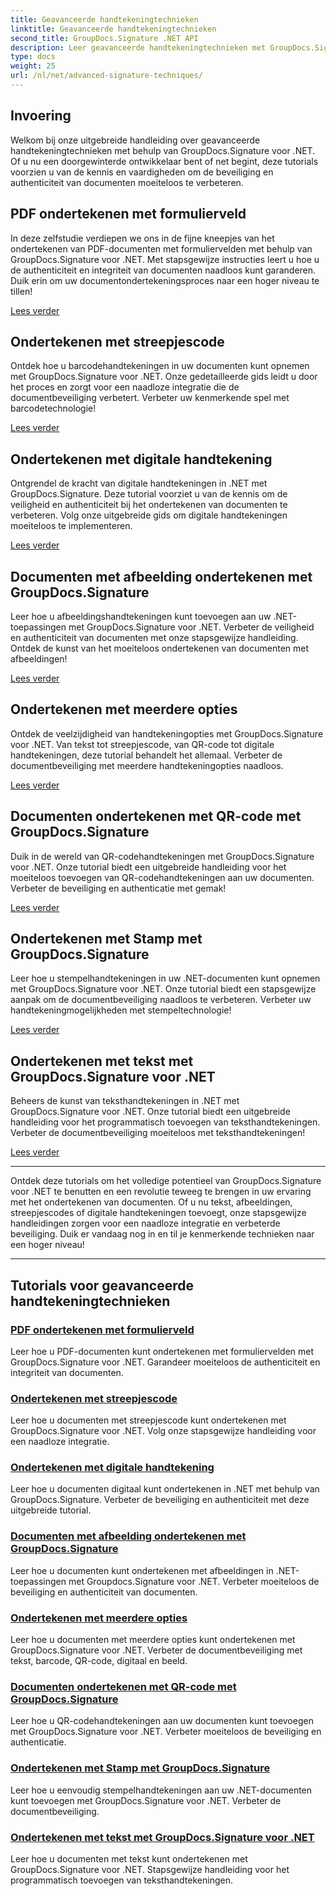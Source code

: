 ```yaml
---
title: Geavanceerde handtekeningtechnieken
linktitle: Geavanceerde handtekeningtechnieken
second_title: GroupDocs.Signature .NET API
description: Leer geavanceerde handtekeningtechnieken met GroupDocs.Signature voor .NET-tutorials. Onderteken PDF's, afbeeldingen en documenten naadloos met barcode, digitaal en meer.
type: docs
weight: 25
url: /nl/net/advanced-signature-techniques/
---
```

## Invoering

Welkom bij onze uitgebreide handleiding over geavanceerde handtekeningtechnieken met behulp van GroupDocs.Signature voor .NET. Of u nu een doorgewinterde ontwikkelaar bent of net begint, deze tutorials voorzien u van de kennis en vaardigheden om de beveiliging en authenticiteit van documenten moeiteloos te verbeteren.

## PDF ondertekenen met formulierveld

In deze zelfstudie verdiepen we ons in de fijne kneepjes van het ondertekenen van PDF-documenten met formuliervelden met behulp van GroupDocs.Signature voor .NET. Met stapsgewijze instructies leert u hoe u de authenticiteit en integriteit van documenten naadloos kunt garanderen. Duik erin om uw documentondertekeningsproces naar een hoger niveau te tillen!

[Lees verder](./sign-pdf-form-field/)

## Ondertekenen met streepjescode

Ontdek hoe u barcodehandtekeningen in uw documenten kunt opnemen met GroupDocs.Signature voor .NET. Onze gedetailleerde gids leidt u door het proces en zorgt voor een naadloze integratie die de documentbeveiliging verbetert. Verbeter uw kenmerkende spel met barcodetechnologie!

[Lees verder](./sign-with-barcode/)

## Ondertekenen met digitale handtekening

Ontgrendel de kracht van digitale handtekeningen in .NET met GroupDocs.Signature. Deze tutorial voorziet u van de kennis om de veiligheid en authenticiteit bij het ondertekenen van documenten te verbeteren. Volg onze uitgebreide gids om digitale handtekeningen moeiteloos te implementeren.

[Lees verder](./sign-with-digital/)

## Documenten met afbeelding ondertekenen met GroupDocs.Signature

Leer hoe u afbeeldingshandtekeningen kunt toevoegen aan uw .NET-toepassingen met GroupDocs.Signature voor .NET. Verbeter de veiligheid en authenticiteit van documenten met onze stapsgewijze handleiding. Ontdek de kunst van het moeiteloos ondertekenen van documenten met afbeeldingen!

[Lees verder](./sign-with-image/)

## Ondertekenen met meerdere opties

Ontdek de veelzijdigheid van handtekeningopties met GroupDocs.Signature voor .NET. Van tekst tot streepjescode, van QR-code tot digitale handtekeningen, deze tutorial behandelt het allemaal. Verbeter de documentbeveiliging met meerdere handtekeningopties naadloos.

[Lees verder](./sign-with-multiple-options/)

## Documenten ondertekenen met QR-code met GroupDocs.Signature

Duik in de wereld van QR-codehandtekeningen met GroupDocs.Signature voor .NET. Onze tutorial biedt een uitgebreide handleiding voor het moeiteloos toevoegen van QR-codehandtekeningen aan uw documenten. Verbeter de beveiliging en authenticatie met gemak!

[Lees verder](./sign-with-qr-code/)

## Ondertekenen met Stamp met GroupDocs.Signature

Leer hoe u stempelhandtekeningen in uw .NET-documenten kunt opnemen met GroupDocs.Signature voor .NET. Onze tutorial biedt een stapsgewijze aanpak om de documentbeveiliging naadloos te verbeteren. Verbeter uw handtekeningmogelijkheden met stempeltechnologie!

[Lees verder](./sign-with-stamp/)

## Ondertekenen met tekst met GroupDocs.Signature voor .NET

Beheers de kunst van teksthandtekeningen in .NET met GroupDocs.Signature voor .NET. Onze tutorial biedt een uitgebreide handleiding voor het programmatisch toevoegen van teksthandtekeningen. Verbeter de documentbeveiliging moeiteloos met teksthandtekeningen!

[Lees verder](./sign-with-text/)

---

Ontdek deze tutorials om het volledige potentieel van GroupDocs.Signature voor .NET te benutten en een revolutie teweeg te brengen in uw ervaring met het ondertekenen van documenten. Of u nu tekst, afbeeldingen, streepjescodes of digitale handtekeningen toevoegt, onze stapsgewijze handleidingen zorgen voor een naadloze integratie en verbeterde beveiliging. Duik er vandaag nog in en til je kenmerkende technieken naar een hoger niveau!

---

## Tutorials voor geavanceerde handtekeningtechnieken
### [PDF ondertekenen met formulierveld](./sign-pdf-form-field/)
Leer hoe u PDF-documenten kunt ondertekenen met formuliervelden met GroupDocs.Signature voor .NET. Garandeer moeiteloos de authenticiteit en integriteit van documenten.
### [Ondertekenen met streepjescode](./sign-with-barcode/)
Leer hoe u documenten met streepjescode kunt ondertekenen met GroupDocs.Signature voor .NET. Volg onze stapsgewijze handleiding voor een naadloze integratie.
### [Ondertekenen met digitale handtekening](./sign-with-digital/)
Leer hoe u documenten digitaal kunt ondertekenen in .NET met behulp van GroupDocs.Signature. Verbeter de beveiliging en authenticiteit met deze uitgebreide tutorial.
### [Documenten met afbeelding ondertekenen met GroupDocs.Signature](./sign-with-image/)
Leer hoe u documenten kunt ondertekenen met afbeeldingen in .NET-toepassingen met Groupdocs.Signature voor .NET. Verbeter moeiteloos de beveiliging en authenticiteit van documenten.
### [Ondertekenen met meerdere opties](./sign-with-multiple-options/)
Leer hoe u documenten met meerdere opties kunt ondertekenen met GroupDocs.Signature voor .NET. Verbeter de documentbeveiliging met tekst, barcode, QR-code, digitaal en beeld.
### [Documenten ondertekenen met QR-code met GroupDocs.Signature](./sign-with-qr-code/)
Leer hoe u QR-codehandtekeningen aan uw documenten kunt toevoegen met GroupDocs.Signature voor .NET. Verbeter moeiteloos de beveiliging en authenticatie.
### [Ondertekenen met Stamp met GroupDocs.Signature](./sign-with-stamp/)
Leer hoe u eenvoudig stempelhandtekeningen aan uw .NET-documenten kunt toevoegen met GroupDocs.Signature voor .NET. Verbeter de documentbeveiliging.
### [Ondertekenen met tekst met GroupDocs.Signature voor .NET](./sign-with-text/)
Leer hoe u documenten met tekst kunt ondertekenen met GroupDocs.Signature voor .NET. Stapsgewijze handleiding voor het programmatisch toevoegen van teksthandtekeningen.